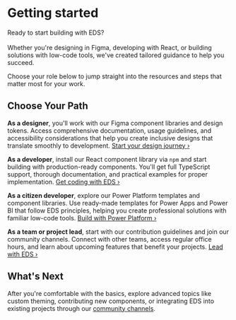# Getting started

Ready to start building with EDS?<br /><br />
Whether you're designing in Figma, developing with React, or building solutions with low-code tools, we've created tailored guidance to help you succeed.

Choose your role below to jump straight into the resources and steps that matter most for your work.

## Choose Your Path

**As a designer**, you'll work with our Figma component libraries and design tokens. Access comprehensive documentation, usage guidelines, and accessibility considerations that help you create inclusive designs that translate smoothly to development. [Start your design journey ›](./design/getting_started_design.md)

**As a developer**, install our React component library via `npm` and start building with production-ready components. You'll get full TypeScript support, thorough documentation, and practical examples for proper implementation. [Get coding with EDS ›](./develop/getting_started_development.md)

**As a citizen developer**, explore our Power Platform templates and component libraries. Use ready-made templates for Power Apps and Power BI that follow EDS principles, helping you create professional solutions with familiar low-code tools. [Build with Power Platform ›](./develop/citizen_developers.md)

**As a team or project lead**, start with our contribution guidelines and join our community channels. Connect with other teams, access regular office hours, and learn about upcoming features that benefit your projects. [Lead with EDS ›](team_roles.md)

## What's Next

After you're comfortable with the basics, explore advanced topics like custom theming, contributing new components, or integrating EDS into existing projects through our [community channels](../../support/support.md).
